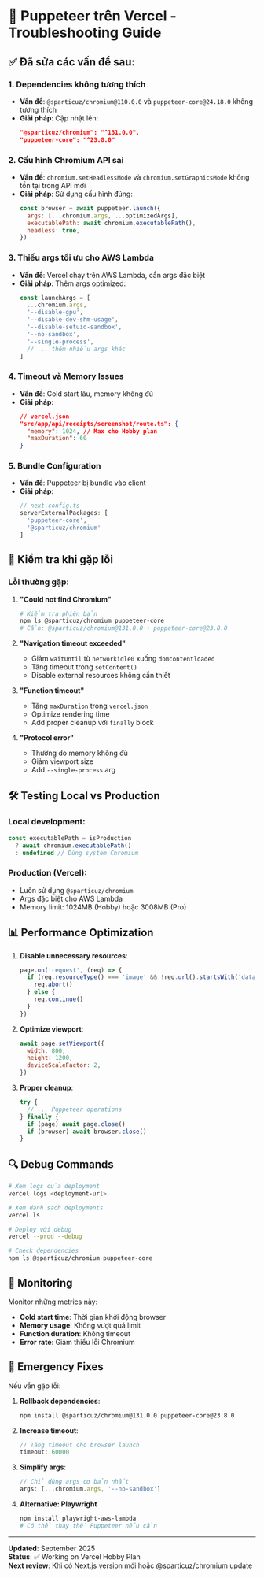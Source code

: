 # 🚀 Puppeteer trên Vercel - Troubleshooting Guide

## ✅ Đã sửa các vấn đề sau:

### 1. **Dependencies không tương thích**
- **Vấn đề**: `@sparticuz/chromium@110.0.0` và `puppeteer-core@24.18.0` không tương thích
- **Giải pháp**: Cập nhật lên:
  ```json
  "@sparticuz/chromium": "^131.0.0",
  "puppeteer-core": "^23.8.0"
  ```

### 2. **Cấu hình Chromium API sai**
- **Vấn đề**: `chromium.setHeadlessMode` và `chromium.setGraphicsMode` không tồn tại trong API mới
- **Giải pháp**: Sử dụng cấu hình đúng:
  ```javascript
  const browser = await puppeteer.launch({
    args: [...chromium.args, ...optimizedArgs],
    executablePath: await chromium.executablePath(),
    headless: true,
  })
  ```

### 3. **Thiếu args tối ưu cho AWS Lambda**
- **Vấn đề**: Vercel chạy trên AWS Lambda, cần args đặc biệt
- **Giải pháp**: Thêm args optimized:
  ```javascript
  const launchArgs = [
    ...chromium.args,
    '--disable-gpu',
    '--disable-dev-shm-usage',
    '--disable-setuid-sandbox',
    '--no-sandbox',
    '--single-process',
    // ... thêm nhiều args khác
  ]
  ```

### 4. **Timeout và Memory Issues**
- **Vấn đề**: Cold start lâu, memory không đủ
- **Giải pháp**:
  ```json
  // vercel.json
  "src/app/api/receipts/screenshot/route.ts": {
    "memory": 1024, // Max cho Hobby plan
    "maxDuration": 60
  }
  ```

### 5. **Bundle Configuration**
- **Vấn đề**: Puppeteer bị bundle vào client
- **Giải pháp**:
  ```javascript
  // next.config.ts
  serverExternalPackages: [
    'puppeteer-core', 
    '@sparticuz/chromium'
  ]
  ```

## 🔧 Kiểm tra khi gặp lỗi

### Lỗi thường gặp:

1. **"Could not find Chromium"**
   ```bash
   # Kiểm tra phiên bản
   npm ls @sparticuz/chromium puppeteer-core
   # Cần: @sparticuz/chromium@131.0.0 + puppeteer-core@23.8.0
   ```

2. **"Navigation timeout exceeded"**
   - Giảm `waitUntil` từ `networkidle0` xuống `domcontentloaded`
   - Tăng timeout trong `setContent()`
   - Disable external resources không cần thiết

3. **"Function timeout"**
   - Tăng `maxDuration` trong `vercel.json`
   - Optimize rendering time
   - Add proper cleanup với `finally` block

4. **"Protocol error"**
   - Thường do memory không đủ
   - Giảm viewport size
   - Add `--single-process` arg

## 🛠️ Testing Local vs Production

### Local development:
```javascript
const executablePath = isProduction 
  ? await chromium.executablePath() 
  : undefined // Dùng system Chromium
```

### Production (Vercel):
- Luôn sử dụng `@sparticuz/chromium`
- Args đặc biệt cho AWS Lambda
- Memory limit: 1024MB (Hobby) hoặc 3008MB (Pro)

## 📊 Performance Optimization

1. **Disable unnecessary resources**:
   ```javascript
   page.on('request', (req) => {
     if (req.resourceType() === 'image' && !req.url().startsWith('data:')) {
       req.abort()
     } else {
       req.continue()
     }
   })
   ```

2. **Optimize viewport**:
   ```javascript
   await page.setViewport({
     width: 800,
     height: 1200,
     deviceScaleFactor: 2,
   })
   ```

3. **Proper cleanup**:
   ```javascript
   try {
     // ... Puppeteer operations
   } finally {
     if (page) await page.close()
     if (browser) await browser.close()
   }
   ```

## 🔍 Debug Commands

```bash
# Xem logs của deployment
vercel logs <deployment-url>

# Xem danh sách deployments
vercel ls

# Deploy với debug
vercel --prod --debug

# Check dependencies
npm ls @sparticuz/chromium puppeteer-core
```

## 📝 Monitoring

Monitor những metrics này:
- **Cold start time**: Thời gian khởi động browser
- **Memory usage**: Không vượt quá limit  
- **Function duration**: Không timeout
- **Error rate**: Giảm thiểu lỗi Chromium

## 🚨 Emergency Fixes

Nếu vẫn gặp lỗi:

1. **Rollback dependencies**:
   ```bash
   npm install @sparticuz/chromium@131.0.0 puppeteer-core@23.8.0
   ```

2. **Increase timeout**:
   ```javascript
   // Tăng timeout cho browser launch
   timeout: 60000
   ```

3. **Simplify args**:
   ```javascript
   // Chỉ dùng args cơ bản nhất
   args: [...chromium.args, '--no-sandbox']
   ```

4. **Alternative: Playwright**
   ```bash
   npm install playwright-aws-lambda
   # Có thể thay thế Puppeteer nếu cần
   ```

---

**Updated**: September 2025  
**Status**: ✅ Working on Vercel Hobby Plan  
**Next review**: Khi có Next.js version mới hoặc @sparticuz/chromium update
